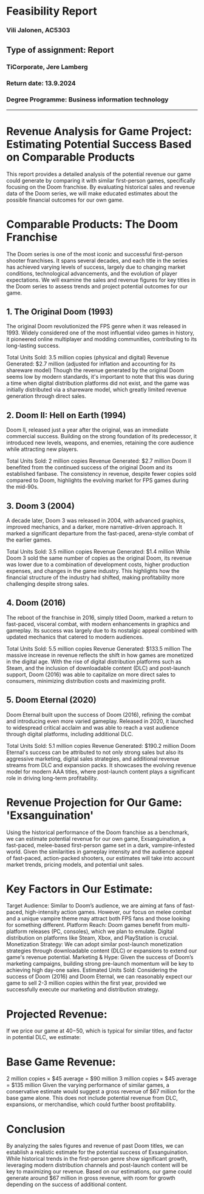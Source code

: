 # Feasibility Report

### Vili Jalonen, AC5303

## Type of assignment: Report
### TiCorporate, Jere Lamberg
### Return date: 13.9.2024
### Degree Programme: Business information technology

-------------------------------------------------------------------------------------------------------------------------

# Revenue Analysis for Game Project: Estimating Potential Success Based on Comparable Products
This report provides a detailed analysis of the potential revenue our game could generate by comparing it with similar first-person games, specifically focusing on the Doom franchise. By evaluating historical sales and revenue data of the Doom series, we will make educated estimates about the possible financial outcomes for our own game.

# Comparable Products: The Doom Franchise
The Doom series is one of the most iconic and successful first-person shooter franchises. It spans several decades, and each title in the series has achieved varying levels of success, largely due to changing market conditions, technological advancements, and the evolution of player expectations. We will examine the sales and revenue figures for key titles in the Doom series to assess trends and project potential outcomes for our game.

## 1. The Original Doom (1993)
The original Doom revolutionized the FPS genre when it was released in 1993. Widely considered one of the most influential video games in history, it pioneered online multiplayer and modding communities, contributing to its long-lasting success.

Total Units Sold: 3.5 million copies (physical and digital)
Revenue Generated: $2.7 million (adjusted for inflation and accounting for its shareware model)
Though the revenue generated by the original Doom seems low by modern standards, it's important to note that this was during a time when digital distribution platforms did not exist, and the game was initially distributed via a shareware model, which greatly limited revenue generation through direct sales.

## 2. Doom II: Hell on Earth (1994)
Doom II, released just a year after the original, was an immediate commercial success. Building on the strong foundation of its predecessor, it introduced new levels, weapons, and enemies, retaining the core audience while attracting new players.

Total Units Sold: 2 million copies
Revenue Generated: $2.7 million
Doom II benefited from the continued success of the original Doom and its established fanbase. The consistency in revenue, despite fewer copies sold compared to Doom, highlights the evolving market for FPS games during the mid-90s.

## 3. Doom 3 (2004)
A decade later, Doom 3 was released in 2004, with advanced graphics, improved mechanics, and a darker, more narrative-driven approach. It marked a significant departure from the fast-paced, arena-style combat of the earlier games.

Total Units Sold: 3.5 million copies
Revenue Generated: $1.4 million
While Doom 3 sold the same number of copies as the original Doom, its revenue was lower due to a combination of development costs, higher production expenses, and changes in the game industry. This highlights how the financial structure of the industry had shifted, making profitability more challenging despite strong sales.

## 4. Doom (2016)
The reboot of the franchise in 2016, simply titled Doom, marked a return to fast-paced, visceral combat, with modern enhancements in graphics and gameplay. Its success was largely due to its nostalgic appeal combined with updated mechanics that catered to modern audiences.

Total Units Sold: 5.5 million copies
Revenue Generated: $133.5 million
The massive increase in revenue reflects the shift in how games are monetized in the digital age. With the rise of digital distribution platforms such as Steam, and the inclusion of downloadable content (DLC) and post-launch support, Doom (2016) was able to capitalize on more direct sales to consumers, minimizing distribution costs and maximizing profit.

## 5. Doom Eternal (2020)
Doom Eternal built upon the success of Doom (2016), refining the combat and introducing even more varied gameplay. Released in 2020, it launched to widespread critical acclaim and was able to reach a vast audience through digital platforms, including additional DLC.

Total Units Sold: 5.1 million copies
Revenue Generated: $190.2 million
Doom Eternal's success can be attributed to not only strong sales but also its aggressive marketing, digital sales strategies, and additional revenue streams from DLC and expansion packs. It showcases the evolving revenue model for modern AAA titles, where post-launch content plays a significant role in driving long-term profitability.

# Revenue Projection for Our Game: 'Exsanguination'
Using the historical performance of the Doom franchise as a benchmark, we can estimate potential revenue for our own game, Exsanguination, a fast-paced, melee-based first-person game set in a dark, vampire-infested world. Given the similarities in gameplay intensity and the audience appeal of fast-paced, action-packed shooters, our estimates will take into account market trends, pricing models, and potential unit sales.

# Key Factors in Our Estimate:
Target Audience: Similar to Doom’s audience, we are aiming at fans of fast-paced, high-intensity action games. However, our focus on melee combat and a unique vampire theme may attract both FPS fans and those looking for something different.
Platform Reach: Doom games benefit from multi-platform releases (PC, consoles), which we plan to emulate. Digital distribution on platforms like Steam, Xbox, and PlayStation is crucial.
Monetization Strategy: We can adopt similar post-launch monetization strategies through downloadable content (DLC) or expansions to extend our game's revenue potential.
Marketing & Hype: Given the success of Doom’s marketing campaigns, building strong pre-launch momentum will be key to achieving high day-one sales.
Estimated Units Sold:
Considering the success of Doom (2016) and Doom Eternal, we can reasonably expect our game to sell 2-3 million copies within the first year, provided we successfully execute our marketing and distribution strategy.

# Projected Revenue:
If we price our game at $40-$50, which is typical for similar titles, and factor in potential DLC, we estimate:

# Base Game Revenue:
2 million copies × $45 average = $90 million
3 million copies × $45 average = $135 million
Given the varying performance of similar games, a conservative estimate would suggest a gross revenue of $67 million for the base game alone. This does not include potential revenue from DLC, expansions, or merchandise, which could further boost profitability.

# Conclusion
By analyzing the sales figures and revenue of past Doom titles, we can establish a realistic estimate for the potential success of Exsanguination. While historical trends in the first-person genre show significant growth, leveraging modern distribution channels and post-launch content will be key to maximizing our revenue. Based on our estimations, our game could generate around $67 million in gross revenue, with room for growth depending on the success of additional content.
